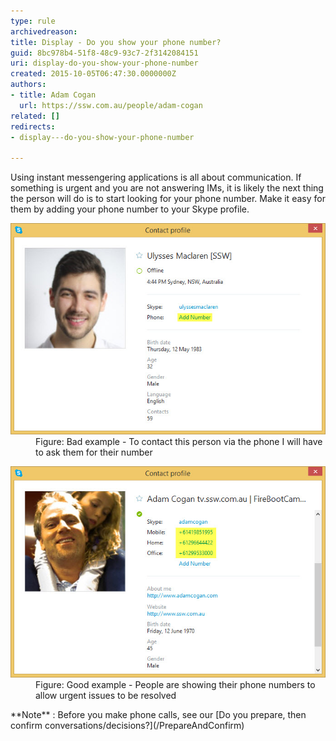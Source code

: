 ```yaml
---
type: rule
archivedreason: 
title: Display - Do you show your phone number?
guid: 8bc978b4-51f8-48c9-93c7-2f3142084151
uri: display-do-you-show-your-phone-number
created: 2015-10-05T06:47:30.0000000Z
authors:
- title: Adam Cogan
  url: https://ssw.com.au/people/adam-cogan
related: []
redirects:
- display---do-you-show-your-phone-number

---
```


Using instant messengering applications is all about communication. If something is urgent and you are not answering IMs, it is likely the next thing the person will do is to start looking for your phone number. Make it easy for them by adding your phone number to your Skype profile.

<!--endintro-->
<dl class="badImage"><dt><img src="Bad-Example-no-number.jpg" alt="Bad example - no number shown"></dt><dd>Figure: Bad example - To contact this person via the phone I will have to ask them for their number<br></dd></dl><dl class="goodImage"><dt><img src="Good-Example-numbers-listed.jpg" alt="Good example - This person is showing their phone numbers to allow urgent issues to be resolved"></dt><dd>Figure: Good example - People are showing their phone numbers to allow urgent issues to be resolved<br></dd></dl>**Note** : Before you make phone calls, see our [Do you prepare, then confirm conversations/decisions?](/PrepareAndConfirm)
